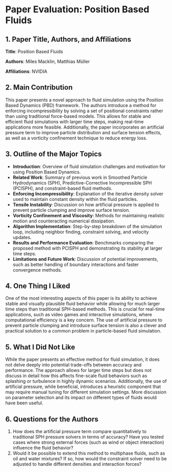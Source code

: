 # Paper Evaluation: Position Based Fluids

## 1. Paper Title, Authors, and Affiliations

**Title**: Position Based Fluids

**Authors**: Miles Macklin, Matthias Müller

**Affiliations**: NVIDIA

## 2. Main Contribution

This paper presents a novel approach to fluid simulation using the Position Based Dynamics (PBD) framework. The authors introduce a method for enforcing incompressibility by solving a set of positional constraints rather than using traditional force-based models. This allows for stable and efficient fluid simulations with larger time steps, making real-time applications more feasible. Additionally, the paper incorporates an artificial pressure term to improve particle distribution and surface tension effects, as well as a vorticity confinement technique to reduce energy loss.

## 3. Outline of the Major Topics

- **Introduction**: Overview of fluid simulation challenges and motivation for using Position Based Dynamics.
- **Related Work**: Summary of previous work in Smoothed Particle Hydrodynamics (SPH), Predictive-Corrective Incompressible SPH (PCISPH), and constraint-based fluid methods.
- **Enforcing Incompressibility**: Explanation of the iterative density solver used to maintain constant density within the fluid particles.
- **Tensile Instability**: Discussion on how artificial pressure is applied to prevent particle clumping and improve surface tension.
- **Vorticity Confinement and Viscosity**: Methods for maintaining realistic motion and counteracting numerical dissipation.
- **Algorithm Implementation**: Step-by-step breakdown of the simulation loop, including neighbor finding, constraint solving, and velocity updates.
- **Results and Performance Evaluation**: Benchmarks comparing the proposed method with PCISPH and demonstrating its stability at larger time steps.
- **Limitations and Future Work**: Discussion of potential improvements, such as better handling of boundary interactions and faster convergence methods.

## 4. One Thing I Liked

One of the most interesting aspects of this paper is its ability to achieve stable and visually plausible fluid behavior while allowing for much larger time steps than traditional SPH-based methods. This is crucial for real-time applications, such as video games and interactive simulations, where computational efficiency is a key concern. The use of artificial pressure to prevent particle clumping and introduce surface tension is also a clever and practical solution to a common problem in particle-based fluid simulation.

## 5. What I Did Not Like

While the paper presents an effective method for fluid simulation, it does not delve deeply into potential trade-offs between accuracy and performance. The approach allows for larger time steps but does not discuss in detail how this affects fine-scale fluid behaviors such as splashing or turbulence in highly dynamic scenarios. Additionally, the use of artificial pressure, while beneficial, introduces a heuristic component that may require manual tuning for different simulation settings. More discussion on parameter selection and its impact on different types of fluids would have been useful.

## 6. Questions for the Authors

1. How does the artificial pressure term compare quantitatively to traditional SPH pressure solvers in terms of accuracy? Have you tested cases where strong external forces (such as wind or object interaction) influence the fluid behavior?
2. Would it be possible to extend this method to multiphase fluids, such as oil and water mixtures? If so, how would the constraint solver need to be adjusted to handle different densities and interaction forces?